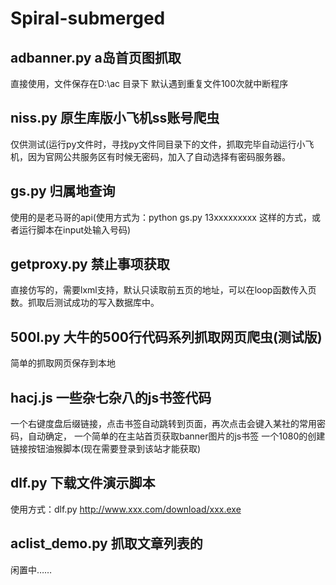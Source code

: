 # Spiral-submerged

## adbanner.py a岛首页图抓取
直接使用，文件保存在D:\ac 目录下
默认遇到重复文件100次就中断程序

## niss.py 原生库版小飞机ss账号爬虫
仅供测试(运行py文件时，寻找py文件同目录下的文件，抓取完毕自动运行小飞机，因为官网公共服务区有时候无密码，加入了自动选择有密码服务器。


## gs.py 归属地查询
使用的是老马哥的api(使用方式为：python gs.py 13xxxxxxxxx 这样的方式，或者运行脚本在input处输入号码)

## getproxy.py 禁止事项获取
直接仿写的，需要lxml支持，默认只读取前五页的地址，可以在loop函数传入页数。抓取后测试成功的写入数据库中。

## 500l.py 大牛的500行代码系列抓取网页爬虫(测试版)
简单的抓取网页保存到本地

## hacj.js 一些杂七杂八的js书签代码
一个右键度盘后缀链接，点击书签自动跳转到页面，再次点击会键入某社的常用密码，自动确定，
一个简单的在主站首页获取banner图片的js书签
一个1080的创建链接按钮油猴脚本(现在需要登录到该站才能获取)

## dlf.py 下载文件演示脚本
使用方式：dlf.py http://www.xxx.com/download/xxx.exe

## aclist_demo.py 抓取文章列表的
闲置中……
